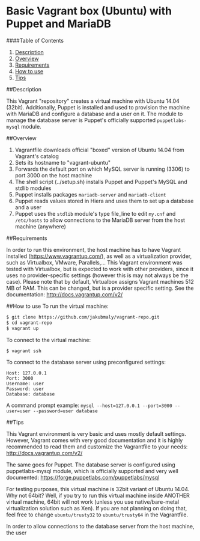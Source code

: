 # Basic Vagrant box (Ubuntu) with Puppet and MariaDB

####Table of Contents

1. [Description](#description)
2. [Overview](#overview)
3. [Requirements](#requirements)
4. [How to use](#how-to-use)
5. [Tips](#Tips)

##Description

This Vagrant "repository" creates a virtual machine with Ubuntu 14.04 (32bit). Additionally, Puppet is installed and used to provision the machine with MariaDB and configure a database and a user on it. The module to manage the database server is Puppet's officially supported `puppetlabs-mysql` module.

##Overview

1. Vagrantfile downloads official "boxed" version of Ubuntu 14.04 from Vagrant's catalog
2. Sets its hostname to "vagrant-ubuntu"
3. Forwards the default port on which MySQL server is running (3306) to port 3000 on the host machine
4. The shell script (../setup.sh) installs Puppet and Puppet's MySQL and stdlib modules
5. Puppet installs packages `mariadb-server` and `mariadb-client`
6. Puppet reads values stored in Hiera and uses them to set up a database and a user
7. Puppet uses the `stdlib` module's type file_line to edit `my.cnf` and `/etc/hosts` to allow connections to the MariaDB server from the host machine (anywhere)

##Requirements

In order to run this environment, the host machine has to have Vagrant installed (https://www.vagrantup.com/), as well as a virtualization provider, such as Virtualbox, VMware, Parallels,...
This Vagrant environment was tested with Virtualbox, but is expected to work with other providers, since it uses no provider-specific settings (however this is may not always be the case). Please note that by default, Virtualbox assigns Vagrant machines 512 MB of RAM. This can be changed, but is a provider specific setting. See the documentation: http://docs.vagrantup.com/v2/

##How to use
To run the virtual machine:

```bash
$ git clone https://github.com/jakubmaly/vagrant-repo.git
$ cd vagrant-repo
$ vagrant up
```

To connect to the virtual machine:

```bash
$ vagrant ssh
```


To connect to the database server using preconfigured settings:

~~~
Host: 127.0.0.1
Port: 3000
Username: user
Password: user
Database: database
~~~

A command prompt example: `mysql --host=127.0.0.1 --port=3000 --user=user --password=user database`

##Tips

This Vagrant environment is very basic and uses mostly default settings. However, Vagrant comes with very good documentation and it is highly recommended to read them and customize the Vagrantfile to your needs: http://docs.vagrantup.com/v2/

The same goes for Puppet. The database server is configured using puppetlabs-mysql module, which is officially supported and very well documented: https://forge.puppetlabs.com/puppetlabs/mysql

For testing purposes, this virtual machine is 32bit variant of Ubuntu 14.04. Why not 64bit? Well, if you try to run this virtual machine inside ANOTHER virtual machine, 64bit will not work (unless you use native/bare-metal virtualization solution such as Xen). If you are not planning on doing that, feel free to change `ubuntu/trusty32` to `ubuntu/trusty64` in the Vagrantfile.

In order to allow connections to the database server from the host machine, the user 
